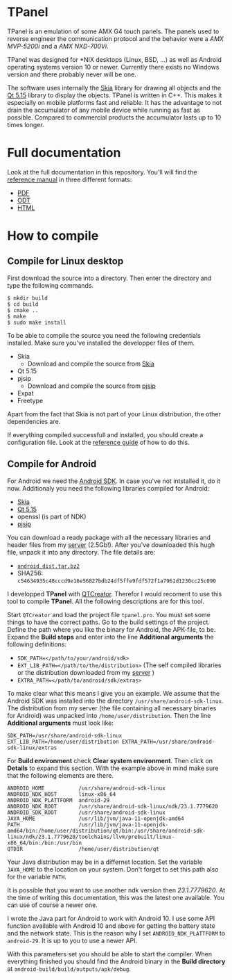 # TPanel
TPanel is an emulation of some AMX G4 touch panels. The panels used to reverse engineer the communication protocol and the behavior were a *AMX MVP-5200i* and a *AMX NXD-700Vi*.

TPanel was designed for *NIX desktops (Linux, BSD, …) as well as Android operating systems version 10 or newer. Currently there exists no Windows version and there probably never will be one.

The software uses internally the [Skia](https://skia.org) library for drawing all objects and the [Qt 5.15](https://doc.qt.io/qt-5.15/) library to display the objects. TPanel is written in C++. This makes it especially on mobile platforms fast and reliable. It has the advantage to not drain the accumulator of any mobile device while running as fast as possible. Compared to commercial products the accumulator lasts up to 10 times longer.

# Full documentation
Look at the full documentation in this repository. You'll will find the [reference manual](https://github.com/TheLord45/tpanel/tree/main/documentation) in three different formats:
* [PDF](https://github.com/TheLord45/tpanel/blob/main/documentation/ReferenceGuide.pdf)
* [ODT](https://github.com/TheLord45/tpanel/blob/main/documentation/ReferenceGuide.odt)
* [HTML](https://github.com/TheLord45/tpanel/blob/main/documentation/ReferenceGuide.html)

# How to compile
## Compile for Linux desktop
First download the source into a directory. Then enter the directory and type the following commands.

    $ mkdir build
    $ cd build
    $ cmake ..
    $ make
    $ sudo make install

To be able to compile the source you need the following credentials installed. Make sure you've installed the developper files of them.
- Skia
  - Download and compile the source from [Skia](https://skia.org)
- Qt 5.15
- pjsip
  - Download and compile the source from [pjsip](https://www.pjsip.org)
- Expat
- Freetype

Apart from the fact that Skia is not part of your Linux distribution, the other dependencies are.

If everything compiled successfull and installed, you should create a configuration file. Look at the [reference guide](https://github.com/TheLord45/tpanel/tree/main/documentation) of how to do this.

## Compile for Android
For Android we need the [Android SDK](https://developer.android.com/). In case you've not intstalled it, do it now. Additionaly you need the following libraries compiled for Android:

- [Skia](https://skia.org)
- [Qt 5.15](https://doc.qt.io/qt-5/)
- openssl (is part of NDK)
- [pjsip](https://www.pjsip.org)

You can download a ready package with all the necessary libraries and header files from my [server](https://www.theosys.at/download/android_dist.tar.bz2) (2.5Gb!). After you've downloaded this hugh file, unpack it into any directory. The file details are:

- [`android_dist.tar.bz2`](https://www.theosys.at/download/android_dist.tar.bz2)
- SHA256: `c54634935c48cccd9e16e56827bdb24df5ffe9fdf572f1a7961d1230cc25c090`

I developped **TPanel** with [QTCreator](https://www.qt.io/product/development-tools). Therefor I would recoment to use this tool to compile **TPanel**. All the following descriptions are for this tool.

Start `QTCreator` and load the project file `tpanel.pro`. You must set some things to have the correct paths. Go to the build settings of the project. Define the path where you like the binary for Android, the APK-file, to be. Expand the **Build steps** and enter into the line **Additional arguments** the following definitions:

- `SDK_PATH=</path/to/your/android/sdk>`
- `EXT_LIB_PATH=</path/to/the/distribution>` (The self compiled libraries or the distribution downloaded from my [server](https://www.theosys.at/download/android_dist.tar.bz2) )
- `EXTRA_PATH=</path/to/android/sdk/extras>`

To make clear what this means I give you an example. We assume that the Android SDK was installed into the directory `/usr/share/android-sdk-linux`. The distribution from my server (the file containing all necessary binaries for Android) was unpacked into `/home/user/distribution`. Then the line **Additional arguments** must look like:

    SDK_PATH=/usr/share/android-sdk-linux EXT_LIB_PATH=/home/user/distribution EXTRA_PATH=/usr/share/android-sdk-linux/extras

For **Build environment** check **Clear system environment**. Then click on **Details** to expand this section. With the example above in mind make sure that the following elements are there.

    ANDROID_HOME           /usr/share/android-sdk-linux
    ANDROID_NDK_HOST       linux-x86_64
    ANDROID_NDK_PLATTFORM  android-29
    ANDROID_NDK_ROOT       /usr/share/android-sdk-linux/ndk/23.1.7779620
    ANDROID_SDK_ROOT       /usr/share/android-sdk-linux
    JAVA_HOME              /usr/lib/jvm/java-11-openjdk-amd64
    PATH                   /usr/lib/jvm/java-11-openjdk-amd64/bin:/home/user/distribution/qt/bin:/usr/share/android-sdk-linux/ndk/23.1.7779620/toolchains/llvm/prebuilt/linux-x86_64/bin:/bin:/usr/bin
    QTDIR                  /home/user/distribution/qt

Your Java distribution may be in a differnet location. Set the variable `JAVA_HOME` to the location on your system. Don't forget to set this path also for the variable `PATH`.

It is possible that you want to use another ndk version then *23.1.7779620*. At the time of writing this documentation, this was the latest one available. You can use of course a newer one.

I wrote the Java part for Android to work with Android 10. I use some API function available with Android 10 and above for getting the battery state and the network state. This is the reason why I set `ANDROID_NDK_PLATTFORM` to `android-29`. It is up to you to use a newer API.

With this parameters set you should be able to start the compiler. When everything finished you should find the Android binary in the **Build directory** at `android-build/build/outputs/apk/debug`.
